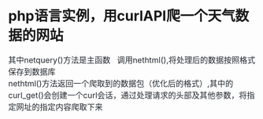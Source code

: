 # php语言实例，用curlAPI爬一个天气数据的网站

<div><div dir="auto" style="box-sizing: border-box; color: rgb(36, 41, 47); font-family: -apple-system, BlinkMacSystemFont, &quot;Segoe UI&quot;, Helvetica, Arial, sans-serif, &quot;Apple Color Emoji&quot;, &quot;Segoe UI Emoji&quot;; font-size: 16px;">其中netquery()方法是主函数&nbsp; &nbsp;调用nethtml(),将处理后的数据按照格式保存到数据库</div><div dir="auto" style="box-sizing: border-box; color: rgb(36, 41, 47); font-family: -apple-system, BlinkMacSystemFont, &quot;Segoe UI&quot;, Helvetica, Arial, sans-serif, &quot;Apple Color Emoji&quot;, &quot;Segoe UI Emoji&quot;; font-size: 16px;">nethtml()方法返回一个爬取到的数据包（优化后的格式）,其中的curl_get()会创建一个curl会话，通过处理请求的头部及其他参数，将指定网址的指定内容爬取下来</div></div><div></div>
